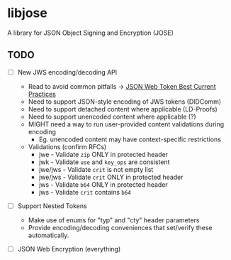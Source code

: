 # libjose

A library for JSON Object Signing and Encryption (JOSE)

## TODO

- [ ] New JWS encoding/decoding API
  - Read to avoid common pitfalls -> [JSON Web Token Best Current Practices](https://tools.ietf.org/html/rfc8725)
  - Need to support JSON-style encoding of JWS tokens (DIDComm)
  - Need to support detached content where applicable (LD-Proofs)
  - Need to support unencoded content where applicable (?)
  - MIGHT need a way to run user-provided content validations during encoding
    - Eg. unencoded content may have context-specific restrictions
  - Validations (confirm RFCs)
    - jwe - Validate `zip` ONLY in protected header
    - jwk - Validate `use` and `key_ops` are consistent
    - jwe/jws - Validate `crit` is not empty list
    - jwe/jws - Validate `crit` ONLY in protected header
    - jws - Validate `b64` ONLY in protected header
    - jws - Validate `crit` contains `b64`

- [ ] Support Nested Tokens
  - Make use of enums for "typ" and "cty" header parameters
  - Provide encoding/decoding conveniences that set/verify these automatically.

- [ ] JSON Web Encryption (everything)
